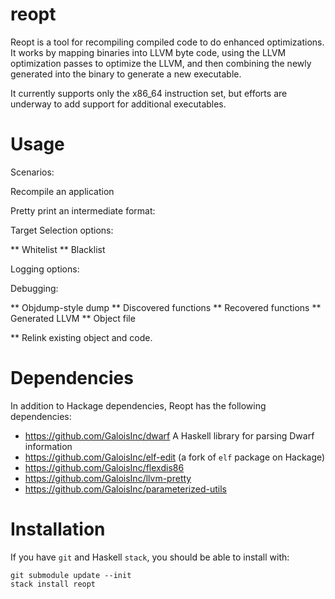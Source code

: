 # reopt

Reopt is a tool for recompiling compiled code to do enhanced
optimizations.  It works by mapping binaries into LLVM byte code,
using the LLVM optimization passes to optimize the LLVM, and then
combining the newly generated into the binary to generate a new
executable.

It currently supports only the x86_64 instruction set, but efforts
are underway to add support for additional executables.

# Usage

Scenarios:

Recompile an application

Pretty print an intermediate format:

Target Selection options:

** Whitelist
** Blacklist

Logging options:


Debugging:

** Objdump-style dump
** Discovered functions
** Recovered functions
** Generated LLVM
** Object file


** Relink existing object and code.




# Dependencies

In addition to Hackage dependencies, Reopt has the following dependencies:

- https://github.com/GaloisInc/dwarf A Haskell library for parsing Dwarf information
- https://github.com/GaloisInc/elf-edit (a fork of `elf` package on Hackage)
- https://github.com/GaloisInc/flexdis86
- https://github.com/GaloisInc/llvm-pretty
- https://github.com/GaloisInc/parameterized-utils

# Installation

If you have `git` and Haskell `stack`, you should be able to install with:

```
git submodule update --init
stack install reopt
```
